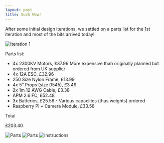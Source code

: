 ```yaml
---
layout: post
title: Such Wow!
---
```


After some initial design iterations, we settled on a parts list for the 1st iteration and most of the bits arrived today!

![Iteration 1](http://blogs.westword.com/cafesociety/baconturtlegroundbeef.jpg "Iteration 1 got eaten")

Parts list:


- 4x 2300KV Motors, £37.96 More expensive than originally planned but ordered from UK supplier
- 4x 12A ESC, £32.96
- 250 Size Nylon Frame, £13.99
- 4x 5” Props (size 0545), £3.49
- 2x 1m 12 AWG Cable, £3.38
- APM 2.6 FC, £52.48
- 3x Batteries, £25.56 - Various capacities (thus weights) ordered
- Raspberry Pi + Camera Module, £33.58
 
Total
 
£203.40
 
 
![Parts](https://lh3.googleusercontent.com/-dLl3r8Jby3M/U-o18KworuI/AAAAAAAAK6I/klDgnUH1V-M/s640/20140812_164200.jpg)
![Parts](https://lh5.googleusercontent.com/-5KJ9sBKVU8Y/U-o2HwTn5OI/AAAAAAAAK64/x5JEiiuDgOo/s640/20140812_164305.jpg)
![Instructions](https://lh4.googleusercontent.com/-Is-wCPlI_T8/U-o2X8ISvAI/AAAAAAAAK6g/dNmMSXXnr30/s144/20140812_164409.jpg)

